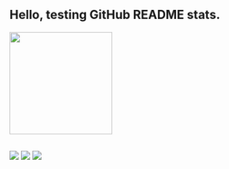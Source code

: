 ## Hello, testing GitHub README stats.

<div>
  <a href="https://github.com/elieldisousa">
  <img height="180em" src="https://github-readme-stats.vercel.app/api?username=elieldisousa&show_icons=true&theme=transparent&include_all_commits=true&count_private=true"/>
</div>

##
  
<div>
  <a href="https://twitter.com/elieldisousa" target="_blank"><img src="https://img.shields.io/badge/Twitter-1DA1F2?style=for-the-badge&logo=twitter&logoColor=white" target="_blank"></a>
  <a href="https://medium.com/@elieldisousa" target="_blank"><img src="https://img.shields.io/badge/Medium-12100E?style=for-the-badge&logo=medium&logoColor=white" target="_blank"></a>
  <a href="https://feeds.feedburner.com/medium/K2xIkPsAho6" target="_blank"><img src="https://img.shields.io/badge/RSS-FFA500?style=for-the-badge&logo=rss&logoColor=white" target="_blank"></a>
</div> 

